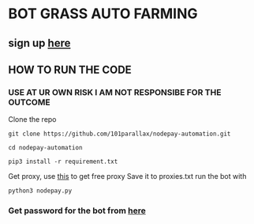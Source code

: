 # BOT GRASS AUTO FARMING
## sign up [here](https://app.nodepay.ai/register?ref=wkeD70PCaiMlpIA)
## HOW TO RUN THE CODE
### USE AT UR OWN RISK I AM NOT RESPONSIBE FOR THE OUTCOME
Clone the repo 
```
git clone https://github.com/101parallax/nodepay-automation.git
```
```
cd nodepay-automation
``` 
```
pip3 install -r requirement.txt
```
Get proxy, use [this](https://github.com/101parallax/ProxyScrapper/) to get free proxy 
Save it to proxies.txt 
run the bot with
```
python3 nodepay.py
```
### Get password for the bot from [here](https://t.me/+3NQanL5EQ2VkMDBl)
